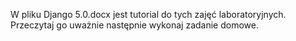W pliku Django 5.0.docx jest tutorial do tych zajęć laboratoryjnych. 
Przeczytaj go uważnie następnie wykonaj zadanie domowe.
